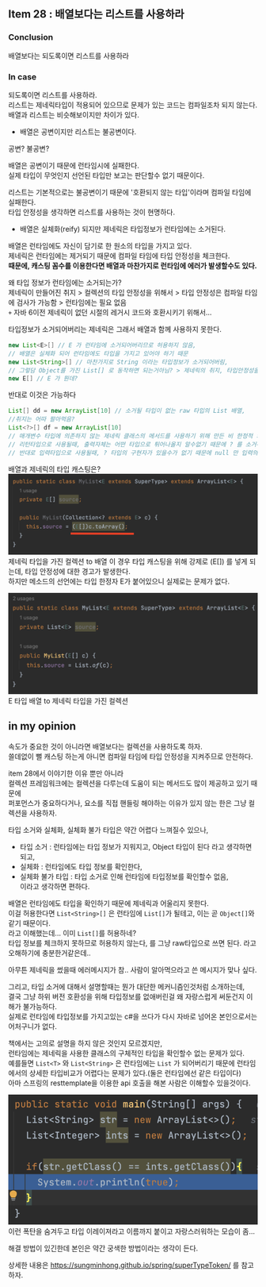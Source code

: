 ## Item 28 : 배열보다는 리스트를 사용하라
### Conclusion
배열보다는 되도록이면 리스트를 사용하라 

### In case
되도록이면 리스트를 사용하라.  
리스트는 제네릭타입이 적용되어 있으므로 문제가 있는 코드는 컴파일조차 되지 않는다.  
배열과 리스트는 비슷해보이지만 차이가 있다.  
- 배열은 공변이지만 리스트는 불공변이다.  

공변? 불공변?  

배열은 공변이기 때문에 런타임시에 실패한다.  
실제 타입이 무엇인지 선언된 타입만 보고는 판단할수 없기 때문이다.

리스트는 기본적으로는 불공변이기 때문에 '호환되지 않는 타입'이라며 컴파일 타임에 실패한다.  
타입 안정성을 생각하면 리스트를 사용하는 것이 현명하다.

- 배열은 실체화(reify) 되지만 제네릭은 타입정보가 런타임에는 소거된다. 

배열은 런타임에도 자신이 담기로 한 원소의 타입을 가지고 있다.  
제네릭은 런타임에는 제거되기 때문에 컴파일 타임에 타입 안정성을 체크한다.  
**때문에, 캐스팅 꼼수를 이용한다면 배열과 마찬가지로 런타임에 에러가 발생할수도 있다.**

왜 타입 정보가 런타임에는 소거되는가?   
제네릭이 만들어진 취지 > 컬렉션의 타입 안정성을 위해서 > 타입 안정성은 컴파일 타임에 검사가 가능함 > 런타임에는 필요 없음  
`+` 자바 6이전 제네릭이 없던 시절의 레거시 코드와 호환시키기 위해서...

타입정보가 소거되어버리는 제네릭은 그래서 배열과 함께 사용하지 못한다.  
```java
new List<E>[] // E 가 런타임에 소거되어버리므로 허용하지 않음, 
// 배열은 실체화 되어 런타임에도 타입을 가지고 있어야 하기 때문  
new List<String>[] // 마찬가지로 String 이라는 타입정보가 소거되어버림,  
// 그렇담 Object를 가진 List[] 로 동작하면 되는거아님? > 제네릭의 취지, 타입안정성을 위해서 막아둠  
new E[] // E 가 뭔데?
```
반대로 이것은 가능하다  
```java
List[] dd = new ArrayList[10] // 소거될 타입이 없는 raw 타입의 List 배열,  
//취지는 어따 팔아먹음?  
List<?>[] df = new ArrayList[10] 
// 매개변수 타입에 의존하지 않는 제네릭 클래스의 메서드를 사용하기 위해 만든 비 한정적 와일드카드 ? 는 모든 타입의 상위이기 때문에 타입이 소거되지 않는다.  
// 리턴타입으로 사용될때, 출력자체는 어떤 타입으로 튀어나올지 알수없기 때문에 ? 를 소거하지 않는 듯 하다.  
// 반대로 입력타입으로 사용될때, ? 타입의 구현자가 있을수가 없기 때문에 null 만 입력의 대상이 된다.
```
배열과 제네릭의 타입 캐스팅은?
![](https://github.com/mycode01/linkimages/blob/master/effective_java/efj_item28_02.png?raw=true)
제네릭 타입을 가진 컬렉션 to 배열
이 경우 타입 캐스팅을 위해 강제로 (E[]) 를 넣게 되는데, 타입 안정성에 대한 경고가 발생한다.  
하지만 메소드의 선언에는 타입 한정자 E가 붙어있으니 실제로는 문제가 없다.

![](https://github.com/mycode01/linkimages/blob/master/effective_java/efj_item28_05.png?raw=true)
E 타입 배열 to 제네릭 타입을 가진 컬렉션 

## in my opinion
속도가 중요한 것이 아니라면 배열보다는 컬렉션을 사용하도록 하자.  
쓸데없이 뻘 캐스팅 하는게 아니면 컴파일 타임에 타입 안정성을 지켜주므로 안전하다.  

item 28에서 이야기한 이유 뿐만 아니라   
컬렉션 프레임워크에는 컬렉션을 다루는데 도움이 되는 메서드도 많이 제공하고 있기 때문에  
퍼포먼스가 중요하다거나, 요소를 직접 핸들링 해야하는 이유가 있지 않는 한은 그냥 컬렉션을 사용하자.

타입 소거와 실체화, 실체화 불가 타입은 약간 어렵다 느껴질수 있으나,
- 타입 소거 : 런타임에는 타입 정보가 지워지고, Object 타입이 된다 라고 생각하면 되고,
- 실체화 : 런타임에도 타입 정보를 확인한다,
- 실체화 불가 타입 : 타입 소거로 인해 런타임에 타입정보를 확인할수 없음,  
이라고 생각하면 편하다.

배열은 런타임에도 타입을 확인하기 때문에 제네릭과 어울리지 못한다.  
이걸 허용한다면 `List<String>[]` 은 런타임에 `List[]`가 될테고, 이는 곧 `Object[]`와 같기 때문이다.  
라고 이해했는데... 이미 `List[]`를 허용하네?  
타입 정보를 체크하지 못하므로 허용하지 않는다, 를 그냥 raw타입으로 쓰면 된다. 라고 오해하기에 충분한거같은데..

아무튼 제네릭을 썼을때 에러메시지가 참.. 사람이 알아먹으라고 쓴 메시지가 맞나 싶다.


그리고, 타입 소거에 대해서 설명할때는 뭔가 대단한 메커니즘인것처럼 소개하는데,  
결국 그냥 하위 버전 호환성을 위해 타입정보를 없애버린걸 왜 자랑스럽게 써둔건지 이해가 불가능하다.  
실제로 런타임에 타입정보를 가지고있는 c#을 쓰다가 다시 자바로 넘어온 본인으로서는 어처구니가 없다.

책에서는 고의로 설명을 하지 않은 것인지 모르겠지만,  
런타임에는 제네릭을 사용한 클래스의 구체적인 타입을 확인할수 없는 문제가 있다.  
예를들면 `List<T>` 와 `List<String>` 은 런타임에는 `List` 가 되어버리기 때문에 
런타임에서의 상세한 타입비교가 어렵다는 문제가 있다.(둘은 런타임에선 같은 타입이다)  
아마 스프링의 resttemplate을 이용한 api 호출을 해본 사람은 이해할수 있을것이다.

![](https://github.com/mycode01/linkimages/blob/master/effective_java/efj_item28_06.png?raw=true)
이런 폭탄을 숨겨두고 타입 이레이져라고 이름까지 붙이고 자랑스러워하는 모습이 좀...


해결 방법이 있긴한데 본인은 약간 궁색한 방법이라는 생각이 든다.

상세한 내용은 https://sungminhong.github.io/spring/superTypeToken/ 를 참고하자.





